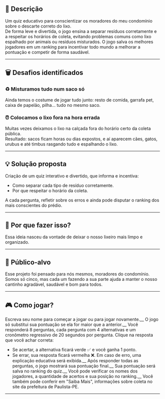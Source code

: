 
## 📝 Descrição
Um quiz educativo para conscientizar os moradores do meu condomínio sobre o descarte correto do lixo.  
De forma leve e divertida, o jogo ensina a separar resíduos corretamente e a respeitar os horários de coleta, evitando problemas comuns como lixo espalhado por animais ou resíduos misturados. O jogo salva os melhores jogadores em um ranking para incentivar todo mundo a melhorar a pontuação e competir de forma saudável.

---

## 🗑️ Desafios identificados

### ♻️ Misturamos tudo num saco só
Ainda temos o costume de jogar tudo junto: resto de comida, garrafa pet, caixa de papelão, pilha… tudo no mesmo saco.  

### ⏰ Colocamos o lixo fora na hora errada
Muitas vezes deixamos o lixo na calçada fora do horário certo da coleta pública.  
Resultado: sacos ficam horas ou dias expostos, e aí aparecem cães, gatos, urubus e até timbus rasgando tudo e espalhando o lixo.

---

## 💡 Solução proposta
Criação de um quiz interativo e divertido, que informa e incentiva:
- Como separar cada tipo de resíduo corretamente.
- Por que respeitar o horário da coleta.

A cada pergunta, refletir sobre os erros e ainda pode disputar o ranking dos mais conscientes do prédio.

---

## 🤔 Por que fazer isso?
Essa ideia nasceu da vontade de deixar o nosso lixeiro mais limpo e organizado.

---

## 👥 Público-alvo
Esse projeto foi pensado para nós mesmos, moradores do condomínio.  
Somos só cinco, mas cada um fazendo a sua parte ajuda a manter o nosso cantinho agradável, saudável e bom para todos.

---

## 🎮 Como jogar?
Escreva seu nome para começar a jogar ou para jogar novamente.__
O jogo só substitui sua pontuação se ela for maior que a anterior.__
Você responderá 8 perguntas, cada pergunta com 4 alternativas e um cronômetro regressivo de 20 segundos por pergunta.
Clique na resposta que você achar correta:
- Se acertar, a alternativa ficará verde ✅ e você ganha 1 ponto.
- Se errar, sua resposta ficará vermelha ❌.
Em caso de erro, uma explicação educativa será exibida.__
Após responder todas as perguntas, o jogo mostrará sua pontuação final.__
Sua pontuação será salva no ranking do quiz.__
Você pode verificar os nomes dos jogadores, a quantidade de acertos e sua posição no ranking.__
Você também pode conferir em "Saiba Mais", informações sobre coleta no site da prefeitura de Paulista-PE.

---
